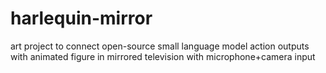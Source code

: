# harlequin-mirror
art project to connect open-source small language model action outputs with animated figure in mirrored television with microphone+camera input
